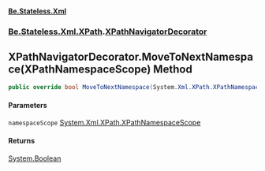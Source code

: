 #### [Be.Stateless.Xml](README.md 'README')
### [Be.Stateless.Xml.XPath](Be.Stateless.Xml.XPath.md 'Be.Stateless.Xml.XPath').[XPathNavigatorDecorator](XPathNavigatorDecorator.md 'Be.Stateless.Xml.XPath.XPathNavigatorDecorator')

## XPathNavigatorDecorator.MoveToNextNamespace(XPathNamespaceScope) Method

```csharp
public override bool MoveToNextNamespace(System.Xml.XPath.XPathNamespaceScope namespaceScope);
```
#### Parameters

<a name='Be.Stateless.Xml.XPath.XPathNavigatorDecorator.MoveToNextNamespace(System.Xml.XPath.XPathNamespaceScope).namespaceScope'></a>

`namespaceScope` [System.Xml.XPath.XPathNamespaceScope](https://docs.microsoft.com/en-us/dotnet/api/System.Xml.XPath.XPathNamespaceScope 'System.Xml.XPath.XPathNamespaceScope')

#### Returns
[System.Boolean](https://docs.microsoft.com/en-us/dotnet/api/System.Boolean 'System.Boolean')